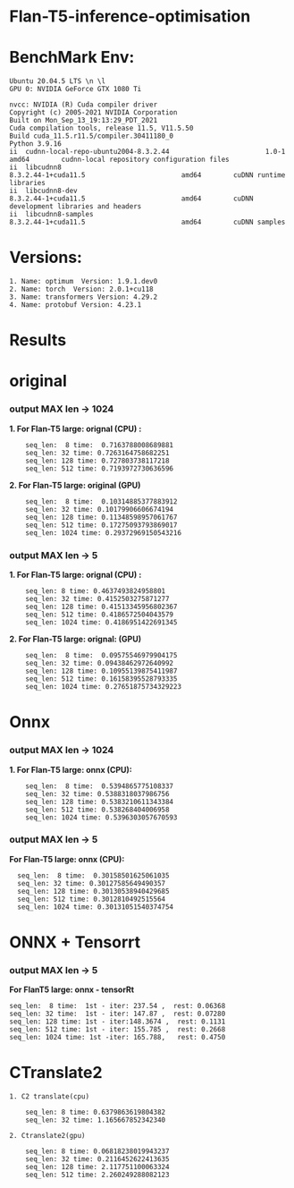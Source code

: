 # Flan-T5-inference-optimisation

# BenchMark Env:
    Ubuntu 20.04.5 LTS \n \l  
    GPU 0: NVIDIA GeForce GTX 1080 Ti   

    nvcc: NVIDIA (R) Cuda compiler driver  
    Copyright (c) 2005-2021 NVIDIA Corporation  
    Built on Mon_Sep_13_19:13:29_PDT_2021  
    Cuda compilation tools, release 11.5, V11.5.50  
    Build cuda_11.5.r11.5/compiler.30411180_0  
    Python 3.9.16  
    ii  cudnn-local-repo-ubuntu2004-8.3.2.44                        1.0-1                                      amd64        cudnn-local repository configuration files  
    ii  libcudnn8                                                   8.3.2.44-1+cuda11.5                        amd64        cuDNN runtime libraries  
    ii  libcudnn8-dev                                               8.3.2.44-1+cuda11.5                        amd64        cuDNN development libraries and headers  
    ii  libcudnn8-samples                                           8.3.2.44-1+cuda11.5                        amd64        cuDNN samples  

# Versions:
    1. Name: optimum  Version: 1.9.1.dev0   
    2. Name: torch  Version: 2.0.1+cu118  
    3. Name: transformers Version: 4.29.2
    4. Name: protobuf Version: 4.23.1


# Results
# original
### output  MAX len → 1024
**1. For Flan-T5 large: orignal (CPU) :**

        seq_len:  8 time:  0.7163788008689881
        seq_len: 32 time: 0.7263164758682251
        seq_len: 128 time: 0.727803738117218
        seq_len: 512 time: 0.7193972730636596

**2. For Flan-T5 large: original (GPU)**

        seq_len:  8 time:  0.10314885377883912
        seq_len: 32 time: 0.10179906606674194
        seq_len: 128 time: 0.11348598957061767
        seq_len: 512 time: 0.17275093793869017
        seq_len: 1024 time: 0.29372969150543216

### output  MAX len → 5  
**1. For Flan-T5 large: orignal (CPU) :**

        seq_len: 8 time: 0.4637493824958801  
        seq_len: 32 time: 0.4152503275871277  
        seq_len: 128 time: 0.41513345956802367  
        seq_len: 512 time: 0.4186572504043579  
        seq_len: 1024 time: 0.4186951422691345  

**2. For Flan-T5 large: orignal: (GPU)** 

        seq_len:  8 time:  0.09575546979904175
        seq_len: 32 time: 0.09438462972640992
        seq_len: 128 time: 0.10955139875411987
        seq_len: 512 time: 0.16158395528793335
        seq_len: 1024 time: 0.27651875734329223

# Onnx
### output  MAX len → 1024  
**1. For Flan-T5 large: onnx (CPU):**  

        seq_len:  8 time:  0.5394865775108337  
        seq_len: 32 time: 0.5388318037986756  
        seq_len: 128 time: 0.5383210611343384  
        seq_len: 512 time: 0.538268404006958  
        seq_len: 1024 time: 0.5396303057670593  
        
### output  MAX len → 5  
**For Flan-T5 large: onnx (CPU):**  

      seq_len:  8 time:  0.30158501625061035  
      seq_len: 32 time: 0.30127585649490357  
      seq_len: 128 time: 0.30130538940429685  
      seq_len: 512 time: 0.3012810492515564  
      seq_len: 1024 time: 0.30131051540374754  

# ONNX + Tensorrt
### output  MAX len → 5  
**For FlanT5 large: onnx - tensorRt**

    seq_len:  8 time:  1st - iter: 237.54 ,  rest: 0.06368    
    seq_len: 32 time:  1st - iter: 147.87 ,  rest: 0.07280   
    seq_len: 128 time: 1st - iter:148.3674 ,  rest: 0.1131  
    seq_len: 512 time: 1st - iter: 155.785 ,  rest: 0.2668  
    seq_len: 1024 time: 1st -iter: 165.788,   rest: 0.4750   

# CTranslate2
    1. C2 translate(cpu)  

        seq_len: 8 time: 0.6379863619804382  
        seq_len: 32 time: 1.165667852342340   

    2. Ctranslate2(gpu)  

        seq_len: 8 time: 0.06818238019943237  
        seq_len: 32 time: 0.2116452622413635  
        seq_len: 128 time: 2.117751100063324  
        seq_len: 512 time: 2.260249288082123  

